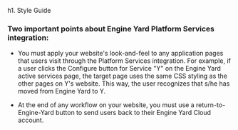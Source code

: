 h1. Style Guide

### Two important points about Engine Yard Platform Services integration:

*  You must apply your website's look-and-feel to any application pages that users visit through the Platform Services integration. 
For example, if a user clicks the Configure button for Service "Y" on the Engine Yard active services page, the target page uses the same CSS styling as the other pages on Y's website. This way, the user recognizes that s/he has moved from Engine Yard to Y. 

*  At the end of any workflow on your website, you must use a return-to-Engine-Yard button to send users back to their Engine Yard Cloud account.
